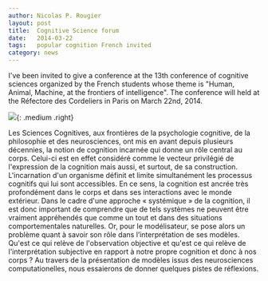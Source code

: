 ```yaml
---
author: Nicolas P. Rougier
layout: post
title:  Cognitive Science forum
date:   2014-03-22
tags:   popular cognition French invited
category: news
---
```


I've been invited to give a conference at the 13th conference of cognitive
sciences organized by the French students whose theme is "Human, Animal,
Machine, at the frontiers of intelligence". The conference will held at the
Réfectore des Cordeliers in Paris on March 22nd, 2014.

![]({{site.baseurl}}/images/13e_forum_sciences_cognitives_2014.jpg){: .medium .right}

Les Sciences Cognitives, aux frontières de la psychologie cognitive, de la
philosophie et des neurosciences, ont mis en avant depuis plusieurs décennies,
la notion de cognition incarnée qui donne un rôle central au corps. Celui-ci
est en effet considéré comme le vecteur privilégié de l'expression de la
cognition mais aussi, et surtout, de sa construction. L'incarnation d'un
organisme définit et limite simultanément les processus cognitifs qui lui sont
accessibles. En ce sens, la cognition est ancrée très profondément dans le
corps et dans ses interactions avec le monde extérieur. Dans le cadre d'une
approche « systémique » de la cognition, il est donc important de comprendre
que de tels systèmes ne peuvent être vraiment appréhendés que comme un tout et
dans des situations comportementales naturelles. Or, pour le modélisateur, se
pose alors un problème quant à savoir son rôle dans l’interprétation de ses
modèles. Qu'est ce qui relève de l'observation objective et qu'est ce qui
relève de l'interprétation subjective en rapport à notre propre cognition et
donc à nos corps ? Au travers de la présentation de modèles issus des
neurosciences computationelles, nous essaierons de donner quelques pistes de
réflexions.
